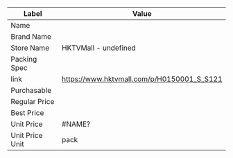 | Label           | Value                                      |
| --------------- | ------------------------------------------ |
| Name            |                                            |
| Brand Name      |                                            |
| Store Name      | HKTVMall - undefined                       |
| Packing Spec    |                                            |
| link            | https://www.hktvmall.com/p/H0150001_S_S121 |
| Purchasable     |                                            |
| Regular Price   |                                            |
| Best Price      |                                            |
| Unit Price      | #NAME?                                     |
| Unit Price Unit | pack                                       |
